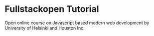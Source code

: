 # Fullstackopen Tutorial

Open online course on Javascript based modern web development by University of Helsinki and Houston Inc.
